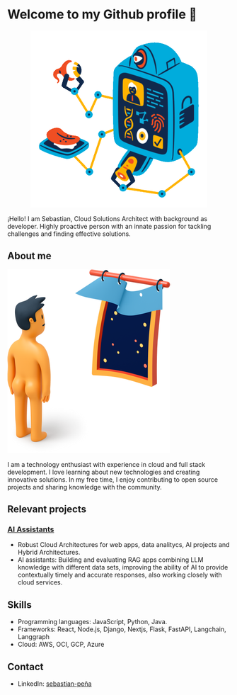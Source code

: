 # Welcome to my Github profile 👋

<div align="center">
  <img src="flame-sign-in.gif" />
</div>

¡Hello! I am Sebastian, Cloud Solutions Architect with background as developer. 
Highly proactive person with an innate passion for tackling challenges and finding effective solutions.

## About me

![Imagen de perfil](funnyMan.png)

I am a technology enthusiast with experience in cloud and full stack development. I love learning about new technologies and creating innovative solutions. In my free time, I enjoy contributing to open source projects and sharing knowledge with the community.

## Relevant projects

### [AI Assistants](url_del_proyecto_1)

- Robust Cloud Architectures for web apps, data analitycs, AI projects and Hybrid Architectures.
- AI assistants: Building and evaluating RAG apps combining LLM knowledge with different data sets,
improving the ability of AI to provide contextually timely and accurate responses, also working closely with
cloud services.




## Skills

- Programming languages: JavaScript, Python, Java.
- Frameworks: React, Node.js, Django, Nextjs, Flask, FastAPI, Langchain, Langgraph
- Cloud: AWS, OCI, GCP, Azure

## Contact

- LinkedIn: [sebastian-peña](https://www.linkedin.com/in/juan-sebastian-peña-angarita-5b6597271/)




